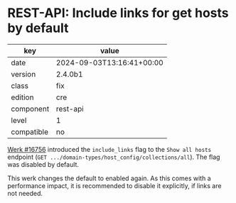 [//]: # (werk v2)
# REST-API: Include links for get hosts by default

key        | value
---------- | ---
date       | 2024-09-03T13:16:41+00:00
version    | 2.4.0b1
class      | fix
edition    | cre
component  | rest-api
level      | 1
compatible | no

[Werk #16756](https://werks.checkmk.com/16756) introduced the `include_links`
flag to the `Show all hosts` endpoint
(`GET .../domain-types/host_config/collections/all`). The flag was disabled
by default.

This werk changes the default to enabled again. As this comes with a
performance impact, it is recommended to disable it explicitly, if links are not
needed.
